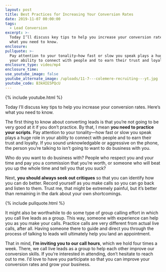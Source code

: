 ```yaml
---
layout: post
title: Best Practices for Increasing Your Conversion Rates
date: 2019-11-07 00:00:00
tags:
  - Lead Conversion
excerpt: >-
  Today I’ll discuss key tips to help you increase your conversion rates. Here’s
  what you need to know.
enclosure:
pullquote: >-
  Pay attention to your tonality—how fast or slow you speak plays a huge role in
  your ability to connect with people and to earn their trust and loyalty.
enclosure_type: video/mp4
enclosure_time:
use_youtube_image: false
youtube_alternate_image: /uploads/11-7---colemere-recruiting---yt.jpg
youtube_code: B3kHIE5PQcU
---
```


{% include youtube.html %}

Today I’ll discuss key tips to help you increase your conversion rates. Here’s what you need to know.

The first thing to know about converting leads is that you’re not going to be very good at it if you don’t practice. By that, I mean **you need to practice your scripts**. Pay attention to your tonality—how fast or slow you speak plays a huge role in your ability to connect with people and to earn their trust and loyalty. If you sound unknowledgable or aggressive on the phone, the person you’re talking to isn’t going to want to do business with you.

Who do you want to do business with? People who respect you and your time and pay you a commission that you’re worth, or someone who will beat you up the whole time and tell you that you suck?

Next, **you should always seek out critiques** so that you can identify how you can do better. Record yourself as you make calls so you can go back and listen to them. Trust me, that might be extremely painful, but it’s better than remaining in the dark about your own shortcomings.

{% include pullquote.html %}

It might also be worthwhile to do some type of group calling effort in which you call live leads as a group. This way, someone with experience can help you as you make your calls. Practice calls are very different from actual live calls, after all. Having someone there to guide and direct you through the process of talking to leads will ultimately help you land an appointment.

That in mind, **I’m inviting you to our call hours**, which we hold four times a week. There, we call live leads as a group to help each other improve our conversion skills. If you’re interested in attending, don’t hesitate to reach out to me. I’d love to have you participate so that you can improve your conversion rates and grow your business.
